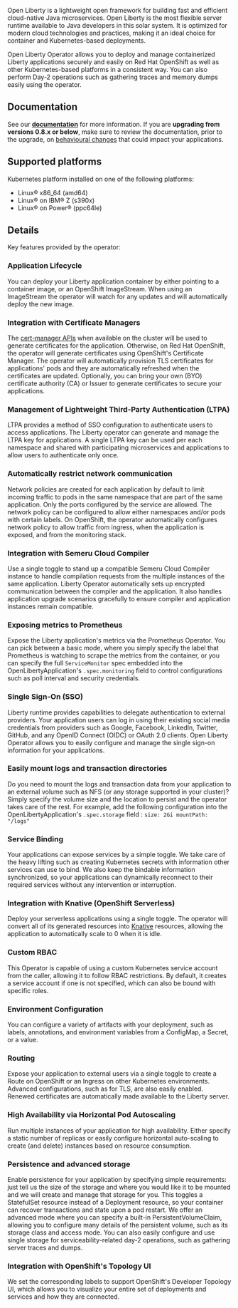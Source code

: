 Open Liberty is a lightweight open framework for building fast and efficient cloud-native Java microservices. Open Liberty is the most flexible server runtime available to Java developers in this solar system. It is optimized for modern cloud technologies and practices, making it an ideal choice for container and Kubernetes-based deployments.

Open Liberty Operator allows you to deploy and manage containerized Liberty applications securely and easily on Red Hat OpenShift as well as other Kubernetes-based platforms in a consistent way. You can also perform Day-2 operations such as gathering traces and memory dumps easily using the operator.
## Documentation
See our [**documentation**](https://ibm.biz/olo-docs) for more information. If you are **upgrading from versions 0.8.x or below**, make sure to review the documentation, prior to the upgrade, on [behavioural changes](https://ibm.biz/olo-upgrade-v1) that could impact your applications.
## Supported platforms
Kubernetes platform installed on one of the following platforms:
- Linux&reg; x86_64 (amd64)
- Linux&reg; on IBM&reg; Z (s390x)
- Linux&reg; on Power&reg; (ppc64le)
## Details
Key features provided by the operator:
### Application Lifecycle
You can deploy your Liberty application container by either pointing to a container image, or an OpenShift ImageStream. When using an ImageStream the operator will watch for any updates and will automatically deploy the new image.
### Integration with Certificate Managers
The [cert-manager APIs](https://cert-manager.io/) when available on the cluster will be used to generate certificates for the application. Otherwise, on Red Hat OpenShift, the operator will generate certificates using OpenShift's Certificate Manager. The operator will automatically provision TLS certificates for applications' pods and they are automatically refreshed when the certificates are updated. Optionally, you can bring your own (BYO) certificate authority (CA) or Issuer to generate certificates to secure your applications.
### Management of Lightweight Third-Party Authentication (LTPA)
LTPA provides a method of SSO configuration to authenticate users to access applications. The Liberty operator can generate and manage the LTPA key for applications. A single LTPA key can be used per each namespace and shared with participating microservices and applications to allow users to authenticate only once.
### Automatically restrict network communication
Network policies are created for each application by default to limit incoming traffic to pods in the same namespace that are part of the same application. Only the ports configured by the service are allowed. The network policy can be configured to allow either namespaces and/or pods with certain labels. On OpenShift, the operator automatically configures network policy to allow traffic from ingress, when the application is exposed, and from the monitoring stack.
### Integration with Semeru Cloud Compiler
Use a single toggle to stand up a compatible Semeru Cloud Compiler instance to handle compilation requests from the multiple instances of the same application. Liberty Operator automatically sets up encrypted communication between the compiler and the application. It also handles application upgrade scenarios gracefully to ensure compiler and application instances remain compatible.
### Exposing metrics to Prometheus
Expose the Liberty application's metrics via the Prometheus Operator. You can pick between a basic mode, where you simply specify the label that Prometheus is watching to scrape the metrics from the container, or you can specify the full `ServiceMonitor` spec embedded into the OpenLibertyApplication's `.spec.monitoring` field to control configurations such as poll interval and security credentials.
### Single Sign-On (SSO)
Liberty runtime provides capabilities to delegate authentication to external providers. Your application users can log in using their existing social media credentials from providers such as Google, Facebook, LinkedIn, Twitter, GitHub, and any OpenID Connect (OIDC) or OAuth 2.0 clients. Open Liberty Operator allows you to easily configure and manage the single sign-on information for your applications.
### Easily mount logs and transaction directories
Do you need to mount the logs and transaction data from your application to an external volume such as NFS (or any storage supported in your cluster)? Simply specify the volume size and the location to persist and the operator takes care of the rest. For example, add the following configuration into the OpenLibertyApplication's `.spec.storage` field :
``` size: 2Gi mountPath: "/logs" ```
### Service Binding
Your applications can expose services by a simple toggle. We take care of the heavy lifting such as creating Kubernetes secrets with information other services can use to bind. We also keep the bindable information synchronized, so your applications can dynamically reconnect to their required services without any intervention or interruption.
### Integration with Knative (OpenShift Serverless)
Deploy your serverless applications using a single toggle. The operator will convert all of its generated resources into [Knative](https://knative.dev) resources, allowing the application to automatically scale to 0 when it is idle.
### Custom RBAC
This Operator is capable of using a custom Kubernetes service account from the caller, allowing it to follow RBAC restrictions. By default, it creates a service account if one is not specified, which can also be bound with specific roles.
### Environment Configuration
You can configure a variety of artifacts with your deployment, such as labels, annotations, and environment variables from a ConfigMap, a Secret, or a value.
### Routing
Expose your application to external users via a single toggle to create a Route on OpenShift or an Ingress on other Kubernetes environments. Advanced configurations, such as for TLS, are also easily enabled. Renewed certificates are automatically made available to the Liberty server.
### High Availability via Horizontal Pod Autoscaling
Run multiple instances of your application for high availability. Either specify a static number of replicas or easily configure horizontal auto-scaling to create (and delete) instances based on resource consumption.
### Persistence and advanced storage
Enable persistence for your application by specifying simple requirements: just tell us the size of the storage and where you would like it to be mounted and we will create and manage that storage for you. This toggles a StatefulSet resource instead of a Deployment resource, so your container can recover transactions and state upon a pod restart. We offer an advanced mode where you can specify a built-in PersistentVolumeClaim, allowing you to configure many details of the persistent volume, such as its storage class and access mode. You can also easily configure and use single storage for serviceability-related day-2 operations, such as gathering server traces and dumps.
### Integration with OpenShift's Topology UI
We set the corresponding labels to support OpenShift's Developer Topology UI, which allows you to visualize your entire set of deployments and services and how they are connected.
